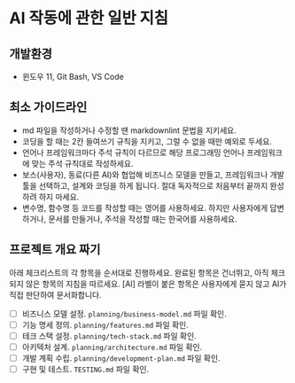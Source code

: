 # AI 작동에 관한 일반 지침

## 개발환경

- 윈도우 11, Git Bash, VS Code

## 최소 가이드라인

- md 파일을 작성하거나 수정할 땐 markdownlint 문법을 지키세요.
- 코딩을 할 때는 2칸 들여쓰기 규칙을 지키고, 그럴 수 없을 때만 예외로 두세요.
- 언어나 프레임워크마다 주석 규칙이 다르므로 해당 프로그래밍 언어나 프레임워크에 맞는 주석 규칙대로 작성하세요.
- 보스(사용자), 동료(다른 AI)와 협업해 비즈니스 모델을 만들고, 프레임워크나 개발툴을 선택하고, 설계와 코딩을 하게 됩니다. 절대 독자적으로 처음부터 끝까지 완성하려 하지 마세요.
- 변수명, 함수명 등 코드를 작성할 때는 영어를 사용하세요. 하지만 사용자에게 답변하거나, 문서를 만들거나, 주석을 작성할 때는 한국어를 사용하세요.

## 프로젝트 개요 짜기

아래 체크리스트의 각 항목을 순서대로 진행하세요. 완료된 항목은 건너뛰고, 아직 체크되지 않은 항목의 지침을 따르세요. [AI] 라벨이 붙은 항목은 사용자에게 묻지 않고 AI가 직접 판단하여 문서화합니다.

- [ ] 비즈니스 모델 설정. `planning/business-model.md` 파일 확인.
- [ ] 기능 명세 정의. `planning/features.md` 파일 확인.
- [ ] 테크 스택 설정. `planning/tech-stack.md` 파일 확인.
- [ ] 아키텍처 설계. `planning/architecture.md` 파일 확인.
- [ ] 개발 계획 수립. `planning/development-plan.md` 파일 확인.
- [ ] 구현 및 테스트. `TESTING.md` 파일 확인.

